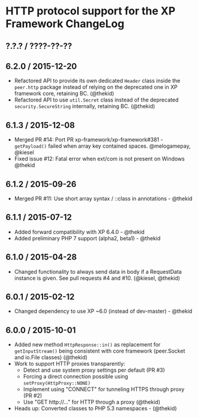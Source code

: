 HTTP protocol support for the XP Framework ChangeLog
========================================================================

## ?.?.? / ????-??-??

## 6.2.0 / 2015-12-20

* Refactored API to provide its own dedicated `Header` class inside the
  `peer.http` package instead of relying on the deprecated one in XP
  framework core, retaining BC.
  (@thekid)
* Refactored API to use `util.Secret` class instead of the deprecated
  `security.SecureString` internally, retaining BC.
  (@thekid)

## 6.1.3 / 2015-12-08

* Merged PR #14: Port PR xp-framework/xp-framework#381 - `getPayload()`
  failed when array key contained spaces.
  @melogamepay, @kiesel
* Fixed issue #12: Fatal error when ext/com is not present on Windows
  @thekid

## 6.1.2 / 2015-09-26

* Merged PR #11: Use short array syntax / ::class in annotations - @thekid

## 6.1.1 / 2015-07-12

* Added forward compatibility with XP 6.4.0 - @thekid
* Added preliminary PHP 7 support (alpha2, beta1) - @thekid

## 6.1.0 / 2015-04-28

* Changed functionality to always send data in body if a RequestData instance
  is given. See pull requests #4 and #10.
  (@kiesel, @thekid)

## 6.0.1 / 2015-02-12

* Changed dependency to use XP ~6.0 (instead of dev-master) - @thekid

## 6.0.0 / 2015-10-01

* Added new method `HttpResponse::in()` as replacement for `getInputStream()`
  being consistent with core framework (peer.Socket and io.File classes)
  (@thekid)
* Work to support HTTP proxies transparently:
  - Detect and use system proxy settings per default (PR #3)
  - Forcing a direct connection possible using `setProxy(HttpProxy::NONE)`
  - Implement using "CONNECT" for tunneling HTTPS through proxy (PR #2)
  - Use "GET http://..." for HTTP through a proxy
  (@thekid)
* Heads up: Converted classes to PHP 5.3 namespaces - (@thekid)
